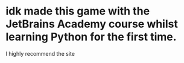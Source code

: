 # idk made this game with the JetBrains Academy course whilst learning Python for the first time.
I highly recommend the site

